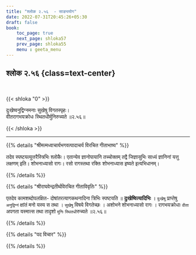 ```yaml
---
title: "श्लोक २.५६  - साङ्ययोग"
date: 2022-07-31T20:45:26+05:30
draft: false
book:
    toc_page: true
    next_page: shloka57
    prev_page: shloka55
    menu : geeta_menu
---
```




## श्लोक २.५६ {class=text-center}

<br/>

{{< shloka  "0"  >}}

दुःखेष्वनुद्विग्नमनाः सुखेषु विगतस्पृहः।  
वीतरागभयक्रोधः स्थितधीर्मुनिरुच्यते ॥२.५६॥ 

{{< /shloka >}}

---


{{% details "श्रीमत्मध्वाचार्यभगवत्पादाचर्य विरचित  गीताभाष्य" %}}

तदेव स्पष्टयत्युत्तरैस्त्रिभिः श्लोकैः। 
एतान्येव ज्ञानोपायानि तच्चोक्तम् तद्वै जिज्ञासुभिः साध्यं ज्ञानिनां यत्तु लक्षणम् इति। 
शोभनाध्यासो रागः। 
रसो रागस्तथा रक्तिः शोभनाध्यास इष्यते इत्यभिधानम्।

{{% /details %}}



{{% details "श्रीराघवेन्द्रतीर्थविरचित गीताविवृतिः" %}}

एतदेव कामशब्दोपलक्षित- दोषांतरत्यागकथनादिना त्रिभिः स्पष्टयति
॥ **दुःखेष्वित्यादिभिः** । `दुःखेषु` प्राप्तेषु `अनुद्विग्नं` क्षांतं मनो यस्य स तथा ।
`सुखेषु` विषये विगतेच्छः । अशोभने शोभनाध्यासो रागः । रागभयक्रोधाः
`वीता` अपगता यस्मात्स तथा तादृशो `मुनिः` `स्थितधी`रुच्यते ॥२.५६॥


{{% /details %}}



{{% details "पद विचार" %}}


{{% /details %}}
